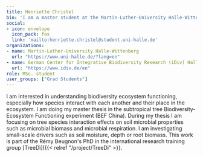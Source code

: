 ```yaml
---
title: Henriette Christel
bio: 'I am a master student at the Martin-Luther-University Halle-Wittenberg and currently working on my thesis at the German Center for Integrative Biodiversity Research (iDiv). I focus here on small-scale drivers affecting soil microbial properties.'
social:
- icon: envelope
  icon_pack: fas
  link: 'mailto:henriette.christel@student.uni-halle.de'
organizations:
- name: Martin-Luther-University Halle-Wittenberg
  url: "https://www.uni-halle.de/?lang=en"
- name: German Center for Integrative Biodiversity Research (iDiv) Halle-Jena-Leipzig
  url: "https://www.idiv.de/en"
role: MSc. student
user_groups: ["Grad Students"]
---
```


I am interested in understanding biodiversity ecosystem functioning, especially how species interact with each another and their place in the ecosystem.
I am doing my master thesis in the subtropical tree Biodiversity-Ecosystem Functioning experiment (BEF China). During my thesis I am focusing on tree species interaction effects on soil microbial properties such as microbial biomass and microbial respiration. I am investigating small-scale drivers such as soil moisture, depth or root biomass. This work is part of the Rémy Beugnon's PhD in the international research training group [TreeDì]({{< relref "/project/TreeDi" >}}.